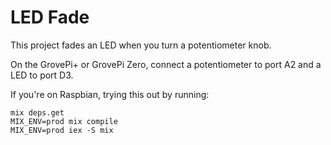 # LED Fade

This project fades an LED when you turn a potentiometer knob.

On the GrovePi+ or GrovePi Zero, connect a potentiometer to port A2 and a LED to port D3.

If you're on Raspbian, trying this out by running:

```shell
mix deps.get
MIX_ENV=prod mix compile
MIX_ENV=prod iex -S mix
```
